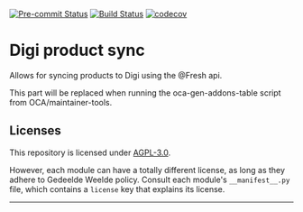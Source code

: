 
<!-- /!\ Non OCA Context : Set here the badge of your runbot / runboat instance. -->
[![Pre-commit Status](https://github.com/gedeeldeWeelde/product-digi-sync/actions/workflows/pre-commit.yml/badge.svg?branch=16.0)](https://github.com/gedeeldeWeelde/product-digi-sync/actions/workflows/pre-commit.yml?query=branch%3A16.0)
[![Build Status](https://github.com/gedeeldeWeelde/product-digi-sync/actions/workflows/test.yml/badge.svg?branch=16.0)](https://github.com/gedeeldeWeelde/product-digi-sync/actions/workflows/test.yml?query=branch%3A16.0)
[![codecov](https://codecov.io/gh/gedeeldeWeelde/product-digi-sync/branch/16.0/graph/badge.svg)](https://codecov.io/gh/gedeeldeWeelde/product-digi-sync)
<!-- /!\ Non OCA Context : Set here the badge of your translation instance. -->

<!-- /!\ do not modify above this line -->

# Digi product sync

Allows for syncing products to Digi using the @Fresh api.

<!-- /!\ do not modify below this line -->

<!-- prettier-ignore-start -->

[//]: # (addons)

This part will be replaced when running the oca-gen-addons-table script from OCA/maintainer-tools.

[//]: # (end addons)

<!-- prettier-ignore-end -->

## Licenses

This repository is licensed under [AGPL-3.0](LICENSE).

However, each module can have a totally different license, as long as they adhere to Gedeelde Weelde
policy. Consult each module's `__manifest__.py` file, which contains a `license` key
that explains its license.

----
<!-- /!\ Non OCA Context : Set here the full description of your organization. -->
